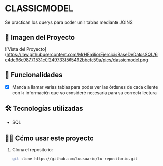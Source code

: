 # CLASSICMODEL

Se practican los querys para poder unir tablas mediante JOINS
## 📸 Imagen del Proyecto

![Vista del Proyecto](https://raw.githubusercontent.com/MrHEmilio/EjercicioBaseDeDatosSQL/6e4de96d98771531c0f249733f565492bbcfc59a/pics/classicmodel.png


## 🚀 Funcionalidades

- [x] Manda a llamar varias tablas para poder ver las órdenes de cada cliente con la información que yo consideré necesaria para su correcta lectura

## 🛠️ Tecnologías utilizadas

- SQL

## 🧑‍💻 Cómo usar este proyecto

1. Clona el repositorio:
   ```bash
   git clone https://github.com/tuusuario/tu-repositorio.git
